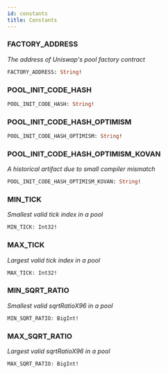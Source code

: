 ```yaml
---
id: constants
title: Constants
---
```


### FACTORY_ADDRESS

_The address of Uniswap's pool factory contract_

```graphql
FACTORY_ADDRESS: String!
```

### POOL_INIT_CODE_HASH



```graphql
POOL_INIT_CODE_HASH: String!
```

### POOL_INIT_CODE_HASH_OPTIMISM



```graphql
POOL_INIT_CODE_HASH_OPTIMISM: String!
```

### POOL_INIT_CODE_HASH_OPTIMISM_KOVAN

_A historical artifact due to small compiler mismatch_

```graphql
POOL_INIT_CODE_HASH_OPTIMISM_KOVAN: String!
```

### MIN_TICK

_Smallest valid tick index in a pool_

```graphql
MIN_TICK: Int32!
```

### MAX_TICK

_Largest valid tick index in a pool_

```graphql
MAX_TICK: Int32!
```

### MIN_SQRT_RATIO

_Smallest valid sqrtRatioX96 in a pool_

```graphql
MIN_SQRT_RATIO: BigInt!
```

### MAX_SQRT_RATIO

_Largest valid sqrtRatioX96 in a pool_

```graphql
MAX_SQRT_RATIO: BigInt!
```
